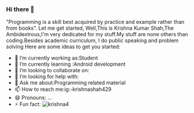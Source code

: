 ### Hi there 👋
"Programming is a skill best acquired by practice and example rather than from books".
Let me get started,
Well,This is Krishna Kumar Shah,The Ambidextrous,I'm very dedicated for my stuff.My stuff are none others than coding.Besides academic curriculum, I do public speaking and problem solving 
Here are some ideas to get you started:

- 🔭 I’m currently working as:Student
- 🌱 I’m currently learning :Android development
- 👯 I’m looking to collaborate on:
- 🤔 I’m looking for help with:
- 💬 Ask me about:Programming related material
- 📫 How to reach me:ig:-krishnashah429
- 😄 Pronouns: ...
- ⚡ Fun fact:
![krishna4](https://user-images.githubusercontent.com/83068846/120824314-0e347b80-c578-11eb-8dc4-dc2e92c5f73e.jpg)

